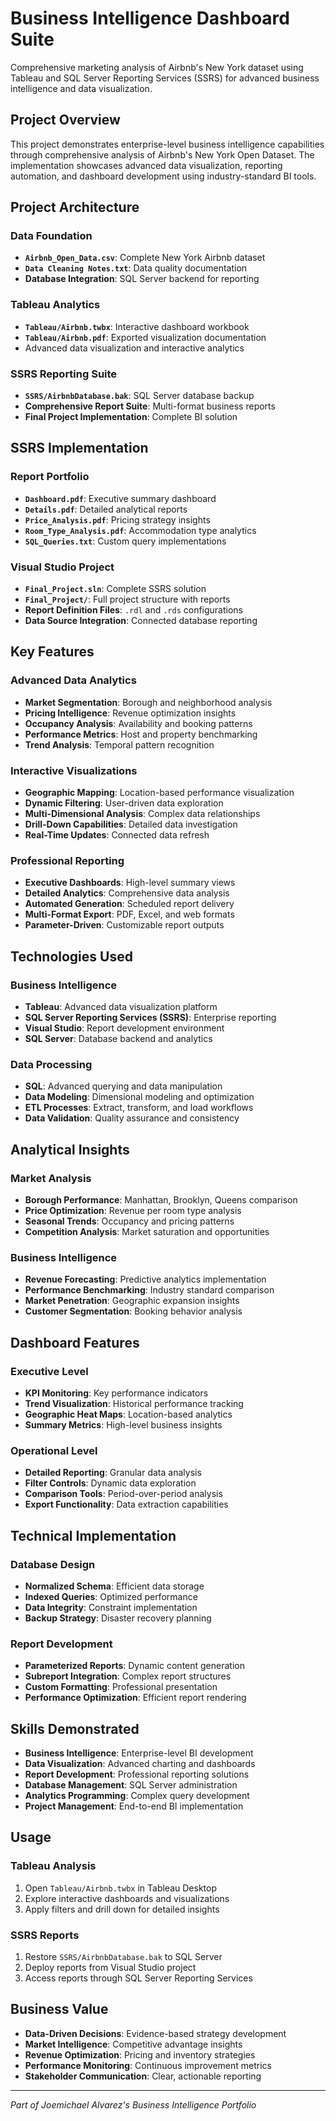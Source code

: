 # Business Intelligence Dashboard Suite

Comprehensive marketing analysis of Airbnb's New York dataset using Tableau and SQL Server Reporting Services (SSRS) for advanced business intelligence and data visualization.

## Project Overview

This project demonstrates enterprise-level business intelligence capabilities through comprehensive analysis of Airbnb's New York Open Dataset. The implementation showcases advanced data visualization, reporting automation, and dashboard development using industry-standard BI tools.

## Project Architecture

### Data Foundation
- **`Airbnb_Open_Data.csv`**: Complete New York Airbnb dataset
- **`Data Cleaning Notes.txt`**: Data quality documentation
- **Database Integration**: SQL Server backend for reporting

### Tableau Analytics
- **`Tableau/Airbnb.twbx`**: Interactive dashboard workbook
- **`Tableau/Airbnb.pdf`**: Exported visualization documentation
- Advanced data visualization and interactive analytics

### SSRS Reporting Suite
- **`SSRS/AirbnbDatabase.bak`**: SQL Server database backup
- **Comprehensive Report Suite**: Multi-format business reports
- **Final Project Implementation**: Complete BI solution

## SSRS Implementation

### Report Portfolio
- **`Dashboard.pdf`**: Executive summary dashboard
- **`Details.pdf`**: Detailed analytical reports
- **`Price_Analysis.pdf`**: Pricing strategy insights
- **`Room_Type_Analysis.pdf`**: Accommodation type analytics
- **`SQL_Queries.txt`**: Custom query implementations

### Visual Studio Project
- **`Final_Project.sln`**: Complete SSRS solution
- **`Final_Project/`**: Full project structure with reports
- **Report Definition Files**: `.rdl` and `.rds` configurations
- **Data Source Integration**: Connected database reporting

## Key Features

### Advanced Data Analytics
- **Market Segmentation**: Borough and neighborhood analysis
- **Pricing Intelligence**: Revenue optimization insights
- **Occupancy Analysis**: Availability and booking patterns
- **Performance Metrics**: Host and property benchmarking
- **Trend Analysis**: Temporal pattern recognition

### Interactive Visualizations
- **Geographic Mapping**: Location-based performance visualization
- **Dynamic Filtering**: User-driven data exploration
- **Multi-Dimensional Analysis**: Complex data relationships
- **Drill-Down Capabilities**: Detailed data investigation
- **Real-Time Updates**: Connected data refresh

### Professional Reporting
- **Executive Dashboards**: High-level summary views
- **Detailed Analytics**: Comprehensive data analysis
- **Automated Generation**: Scheduled report delivery
- **Multi-Format Export**: PDF, Excel, and web formats
- **Parameter-Driven**: Customizable report outputs

## Technologies Used

### Business Intelligence
- **Tableau**: Advanced data visualization platform
- **SQL Server Reporting Services (SSRS)**: Enterprise reporting
- **Visual Studio**: Report development environment
- **SQL Server**: Database backend and analytics

### Data Processing
- **SQL**: Advanced querying and data manipulation
- **Data Modeling**: Dimensional modeling and optimization
- **ETL Processes**: Extract, transform, and load workflows
- **Data Validation**: Quality assurance and consistency

## Analytical Insights

### Market Analysis
- **Borough Performance**: Manhattan, Brooklyn, Queens comparison
- **Price Optimization**: Revenue per room type analysis
- **Seasonal Trends**: Occupancy and pricing patterns
- **Competition Analysis**: Market saturation and opportunities

### Business Intelligence
- **Revenue Forecasting**: Predictive analytics implementation
- **Performance Benchmarking**: Industry standard comparison
- **Market Penetration**: Geographic expansion insights
- **Customer Segmentation**: Booking behavior analysis

## Dashboard Features

### Executive Level
- **KPI Monitoring**: Key performance indicators
- **Trend Visualization**: Historical performance tracking
- **Geographic Heat Maps**: Location-based analytics
- **Summary Metrics**: High-level business insights

### Operational Level
- **Detailed Reporting**: Granular data analysis
- **Filter Controls**: Dynamic data exploration
- **Comparison Tools**: Period-over-period analysis
- **Export Functionality**: Data extraction capabilities

## Technical Implementation

### Database Design
- **Normalized Schema**: Efficient data storage
- **Indexed Queries**: Optimized performance
- **Data Integrity**: Constraint implementation
- **Backup Strategy**: Disaster recovery planning

### Report Development
- **Parameterized Reports**: Dynamic content generation
- **Subreport Integration**: Complex report structures
- **Custom Formatting**: Professional presentation
- **Performance Optimization**: Efficient report rendering

## Skills Demonstrated

- **Business Intelligence**: Enterprise-level BI development
- **Data Visualization**: Advanced charting and dashboards
- **Report Development**: Professional reporting solutions
- **Database Management**: SQL Server administration
- **Analytics Programming**: Complex query development
- **Project Management**: End-to-end BI implementation

## Usage

### Tableau Analysis
1. Open `Tableau/Airbnb.twbx` in Tableau Desktop
2. Explore interactive dashboards and visualizations
3. Apply filters and drill down for detailed insights

### SSRS Reports
1. Restore `SSRS/AirbnbDatabase.bak` to SQL Server
2. Deploy reports from Visual Studio project
3. Access reports through SQL Server Reporting Services

## Business Value

- **Data-Driven Decisions**: Evidence-based strategy development
- **Market Intelligence**: Competitive advantage insights
- **Revenue Optimization**: Pricing and inventory strategies
- **Performance Monitoring**: Continuous improvement metrics
- **Stakeholder Communication**: Clear, actionable reporting

---
*Part of Joemichael Alvarez's Business Intelligence Portfolio*
